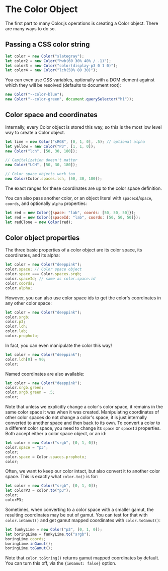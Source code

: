 # The Color Object

The first part to many Color.js operations is creating a Color object.
There are many ways to do so.

## Passing a CSS color string

```js
let color = new Color("slategray");
let color2 = new Color("hwb(60 30% 40% / .1)");
let color3 = new Color("color(display-p3 0 1 0)");
let color4 = new Color("lch(50% 80 30)");
```

You can even use CSS variables, optionally with a DOM element against which they will be resolved (defaults to document root):

```js
new Color("--color-blue");
new Color("--color-green", document.querySelector("h1"));
```

## Color space and coordinates

Internally, every Color object is stored this way, so this is the most low level way to create a Color object.

```js
let lime = new Color("sRGB", [0, 1, 0], .5); // optional alpha
let yellow = new Color("P3", [1, 1, 0]);
new Color("lch", [50, 30, 180]);

// Capitalization doesn't matter
new Color("LCH", [50, 30, 180]);

// Color space objects work too
new Color(Color.spaces.lch, [50, 30, 180]);
```

The exact ranges for these coordinates are up to the color space definition.

You can also pass another color, or an object literal with `spaceId`/`space`, `coords`, and optionally `alpha` properties:

```js
let red = new Color({space: "lab", coords: [50, 50, 50]});
let red = new Color({spaceId: "lab", coords: [50, 50, 50]});
let redClone = new Color(red);
```

## Color object properties

The three basic properties of a color object are its color space, its coordinates, and its alpha:

```js
let color = new Color("deeppink");
color.space; // Color space object
color.space === Color.spaces.srgb;
color.spaceId; // same as color.space.id
color.coords;
color.alpha;
```

However, you can also use color space ids to get the color's coordinates in any other color space:


```js
let color = new Color("deeppink");
color.srgb;
color.p3;
color.lch;
color.lab;
color.prophoto;
```

In fact, you can even manipulate the color this way!


```js
let color = new Color("deeppink");
color.lch[0] = 90;
color;
```

Named coordinates are also available:

```js
let color = new Color("deeppink");
color.srgb.green;
color.srgb.green = .5;
color;
```

Note that unless we explicitly change a color's color space, it remains in the same color space it was when it was created.
Manipulating coordinates of other color spaces do not change a color's space, it is just internally converted to another space and then back to its own.
To convert a color to a different color space, you need to change its `space` or `spaceId` properties.
Both accept either a color space object, or an id:


```js
let color = new Color("srgb", [0, 1, 0]);
color.space = "p3";
color;
color.space = Color.spaces.prophoto;
color;
```

Often, we want to keep our color intact, but also convert it to another color space.
This is exactly what `color.to()` is for:

```js
let color = new Color("srgb", [0, 1, 0]);
let colorP3 = color.to("p3");
color;
colorP3;
```

Sometimes, when converting to a color space with a smaller gamut, the resulting coordinates may be out of gamut.
You can test for that with `color.inGamut()` and get gamut mapped coordinates with `color.toGamut()`:


```js
let funkyLime = new Color("p3", [0, 1, 0]);
let boringLime = funkyLime.to("srgb");
boringLime.coords;
boringLime.inGamut();
boringLime.toGamut();
```

Note that `color.toString()` returns gamut mapped coordinates by default.
You can turn this off, via the `{inGamut: false}` option.
